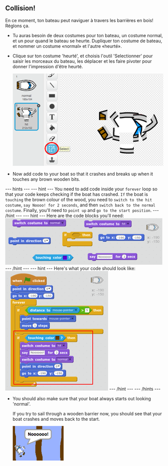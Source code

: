 ## Collision!

En ce moment, ton bateau peut naviguer à travers les barrières en bois! Réglons ça.

+ Tu auras besoin de deux costumes pour ton bateau, un costume normal, et un pour quand le bateau se heurte. Dupliquer ton costume de bateau, et nommer un costume «normal» et l'autre «heurté».

+ Clique sur ton costume 'heurté', et choisis l'outil 'Selectionner' pour saisir les morceaux du bateau, les déplacer et les faire pivoter pour donner l'impression d'être heurté.
    
    ![screenshot](images/boat-hit-costume.png)

+ Now add code to your boat so that it crashes and breaks up when it touches any brown wooden bits.

\--- hints \--- \--- hint \--- You need to add code inside your `forever` loop so that your code keeps checking if the boat has crashed. `If` the boat is `touching` the brown colour of the wood, you need to `switch to the hit costume`, `say Noooo! for 2 seconds`, and then `switch back to the normal costume`. Finally, you'll need to `point up` and `go to the start position`. \--- /hint \--- \--- hint \--- Here are the code blocks you'll need: ![screenshot](images/boat-hit-blocks.png) \--- /hint \--- \--- hint \--- Here's what your code should look like: ![screenshot](images/boat-hit-code.png) \--- /hint \--- \--- /hints \---

+ You should also make sure that your boat always starts out looking 'normal'.
    
    If you try to sail through a wooden barrier now, you should see that your boat crashes and moves back to the start.
    
    ![screenshot](images/boat-crash.png)